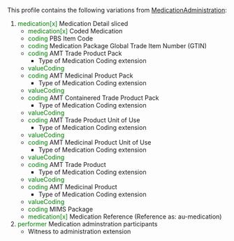 This profile contains the following variations from [MedicationAdministration](http://hl7.org/fhir/STU3/MedicationAdministration):

1. <span style='color:green'> medication[x] </span> Medication Detail sliced
   * <span style='color:green'> medication[x] </span> Coded Medication
   * <span style='color:green'> coding </span> PBS Item Code
   * <span style='color:green'> coding </span> Medication Package Global Trade Item Number (GTIN)
   * <span style='color:green'> coding </span> AMT Trade Product Pack
      * Type of Medication Coding extension
   * <span style='color:green'> valueCoding </span> 
   * <span style='color:green'> coding </span> AMT Medicinal Product Pack
      * Type of Medication Coding extension
   * <span style='color:green'> valueCoding </span> 
   * <span style='color:green'> coding </span> AMT Containered Trade Product Pack
      * Type of Medication Coding extension
   * <span style='color:green'> valueCoding </span> 
   * <span style='color:green'> coding </span> AMT Trade Product Unit of Use
      * Type of Medication Coding extension
   * <span style='color:green'> valueCoding </span> 
   * <span style='color:green'> coding </span> AMT Medicinal Product Unit of Use
      * Type of Medication Coding extension
   * <span style='color:green'> valueCoding </span> 
   * <span style='color:green'> coding </span> AMT Trade Product
      * Type of Medication Coding extension
   * <span style='color:green'> valueCoding </span> 
   * <span style='color:green'> coding </span> AMT Medicinal Product
      * Type of Medication Coding extension
   * <span style='color:green'> valueCoding </span> 
   * <span style='color:green'> coding </span> MIMS Package
   * <span style='color:green'> medication[x] </span> Medication Reference (Reference as: au-medication)
1. <span style='color:green'> performer </span> Medication adminstration participants
      * Witness to administration extension